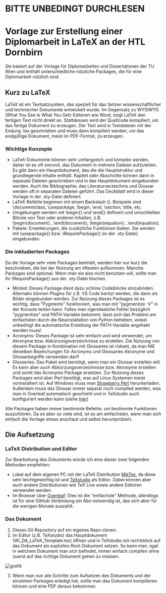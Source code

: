 # BITTE UNBEDINGT DURCHLESEN

# Vorlage zur Erstellung einer Diplomarbeit in LaTeX an der HTL Dornbirn
Sie basiert auf der Vorlage für Diplomarbeiten und Dissertationen der TU Wien und enthält unterschiedliche nützliche Packages, die für eine Diplomarbeit nützlich sind.

## Kurz zu LaTeX
LaTeX ist ein Textsatzsystem, das speziell für das Setzen wissenschaftlicher und technischer Dokumente entwickelt wurde. Im Gegensatz zu WYSIWYG (What You See Is What You Get)-Editoren wie Word, zeigt LaTeX den fertigen Text nicht direkt an. Stattdessen wird der Quellcode kompiliert, um das fertige Dokument zu erzeugen. Der Text wird in Textdateien mit der Endung .tex geschrieben und muss dann kompiliert werden, um das endgültige Dokument, meist im PDF-Format, zu erzeugen.

### Wichtige Konzepte
- LaTeX-Dokumente können sehr umfangreich und komplex werden, daher ist es oft sinnvoll, das Dokument in mehrere Dateien aufzuteilen. Es gibt dann ein Hauptdokument, das die die Hauptstruktur und grundlegende Inhalte enthält. Kapitel oder Abschnitte können dann in separate Dateien geschrieben und in das Hauptdokument eingebunden werden. Auch die Bibliographie, das Literaturverzeichnis und Glossar werden oft in separaten Dateien geführt. Das Deckblatt wird in dieser Vorlage in der .sty-Datei definiert.
- LaTeX-Befehle beginnen mit einem Backslash (\). Beispiele sind \documentclass, \usepackage, \begin, \end, \section, \title, etc.
- Umgebungen werden mit \begin{} und \end{} definiert und umschließen Blöcke von Text oder anderen Inhalten, z.B. \begin{document}...\end{document}, \begin{equation}...\end{equation}.
- Pakete: Erweiterungen, die zusätzliche Funktionen bieten. Sie werden mit \usepackage{} bzw. \RequirePackage{} (in der .sty-Datei) eingebunden.

### Die inkludierten Packages
Da die Vorlage sehr viele Packages beinhält, werden hier nur kurz die beschrieben, die bei der Nutzung am öftesten aufkommen. Manche Packages sind optional. Wenn man sie also nicht benutzen will, sollte man ihr \RequirePackage{} aus der .sty-Datei löschen.
- Minted: Dieses Package dient dazu schöne Codeblöcke einzubinden. Alternativ können Plugins für z.B. VS Code bentzt werden, die dann als Bilder eingebunden werden. Zur Nutzung dieses Packages ist es wichtig, dass "Pygments" funktioniert, was man mit "pygmentize -V" in der Konsole testen kann. Falles man irgendwelche Fehler bezüglich "pygmentize" und PATH-Variable bekommt, lässt sich das Problem am einfachsten durch die Neuinstallation von Python beheben, wobei unbedingt die automatische Erstellung der PATH-Variable angehakt werden muss!
- Acronyms: Dieses Package ist sehr einfach und wird verwendet, um Akronyme bzw. Abkürzungsverzeichnisse zu erstellen. Die Nutzung von diesem Package in Kombination mit Glossaries ist riskant, da man NIE dieselben Bezeichungen für Acronyms und Glossaries Akronyme und Glossarbegriffe verwenden darf!
- Glossaries: Das Paket wird benötigt, wenn man ein Glossar erstellen will. Es kann aber auch Abkürzungsverzeichnisse bzw. Akronyme erstellen und somit das Acronyms Package ersetzen. Zur Nutzung dieses Packages wird aber Perl benötigt, was auf Linux Systemen meist vorinstalliert ist. Auf Windows muss man [Strawberry Perl](https://strawberryperl.com/) herunterladen. Außerdem muss das Glossar immer separat noch compiled werden, was man in Overleaf automatisch geschieht und in TeXstudio auch konfiguriert werden kann (siehe [hier](https://www.dickimaw-books.com/latex/buildglossaries/#texstudio))

Alle Packages haben immer bestimmte Befehle, um bestimmte Funktionen auszuführen. Da es aber so viele sind, ist es am einfachsten, wenn man sich einfach die Vorlage etwas anschaut und selbst herumprobiert.

## Die Aufsetzung
### LaTeX Distribution und Editor
Zur Bearbeitung des Dokuments würde ich eine dieser zwei folgenden Methoden empfehlen:
- Lokal auf dem eigenen PC mit der LaTeX Distribution [MikTex](https://miktex.org/download), da diese sehr leichtgewichtig ist und [TeXstudio](https://www.texstudio.org/) als Editor. Dabei können aber auch andere Distributionen wie TeX Live sowie andere Editoren verwendet werden.
- Im Browser über [Overleaf](https://www.overleaf.com): Dies ist die "einfachste" Methode, allerdings ist für eine GitHub Verbindung ein Abo notwendig ist, das sich aber für die wenigen Monate auszahlt.

### Das Dokument
1. Dieses Git Repository auf ein eigenes Repo clonen.
2. Im Editor (z.B. TeXstudio) das Hauptdokument (WI_DA_LaTeX_Template.tex) öffnen und in TeXstudio mit rechtsklick auf das Dokument als explizites Root-Dokument setzen. So kann man, egal in welchem Dokument man sich befindet, immer einfach compilen ohne zuerst auf das richtige Dokument gehen zu müssen.

![grafik](https://github.com/user-attachments/assets/058be2d6-2eba-43f5-b627-717aca496da4)

3. Wenn man nun alle Schritte zum Aufsetzen des Dokuments und der einzelnen Packages erledigt hat, sollte man das Dokument kompilieren können und eine PDF daraus bekommen.
